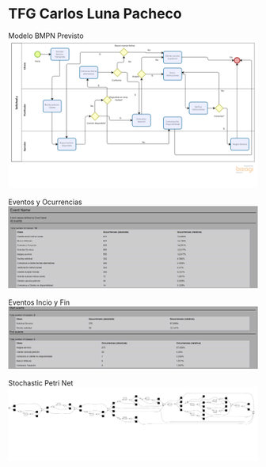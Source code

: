 # TFG Carlos Luna Pacheco

Modelo BMPN Previsto ![BMPN Modelo previsto](https://github.com/calupa/TFG/blob/7a3e6d584087e981e7a8a0134be5615dc0907338/BPMN.png)
<br><br> Eventos y Ocurrencias ![Eventos y Ocurrencias](https://github.com/calupa/TFG/blob/57b6aa2317b7dac6ae2b51e876df76c8e59b05bb/eventosOcurrencia.png)
<br><br> Eventos Incio y Fin ![Eventos de Inicio y Fin](https://github.com/calupa/TFG/blob/77a9fdc4228d31b4ac5c6793e30fffb4bfd50d19/EventosInicioFin.png)
<br><br> Stochastic Petri Net ![Stochastic Petri Net](https://github.com/calupa/TFG/blob/6bbb3c2bce1ffc7c9c4653b82133b35f363b881a/Stochastic%20Petri%20Net.png)
